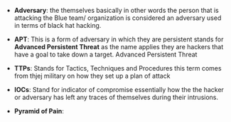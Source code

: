 - **Adversary**: the themselves basically in other words the person that is attacking the Blue team/ organization is considered an adversary used in terms of black hat hacking. 

- **APT**: This is a form of adversary in which they are persistent stands for **Advanced Persistent Threat** as the name applies they are hackers that have a goal to take down a target. Advanced Persistent Threat 

- **TTPs**: Stands for Tactics, Techniques and Procedures this term comes from thjej military on how they set up a plan of attack 

- **IOCs**: Stand for indicator of compromise essentially how the the hacker or adversary has left any traces of themselves during their intrusions. 

- **Pyramid of Pain**:  